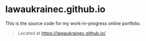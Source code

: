 # lawaukrainec.github.io

This is the source code for my work-in-progress online portfolio.

> Located at https://lawaukrainec.github.io/
